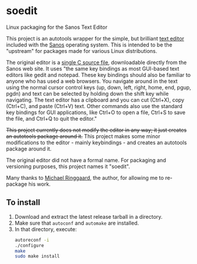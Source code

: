 # soedit
Linux packaging for the Sanos Text Editor

This project is an autotools wrapper for the simple, but brilliant [text editor](http://www.jbox.dk/sanos/editor.htm) included with the [Sanos](http://www.jbox.dk/sanos) operating system. This is intended to be the "upstream" for packages made for various Linux distributions.

The original editor is a [single C source file](http://www.jbox.dk/downloads/edit.c), downloadable directly from the Sanos web site. It uses "the same key bindings as most GUI-based text editors like gedit and notepad. These key bindings should also be familiar to anyone who has used a web browsers. You navigate around in the text using the normal cursor control keys (up, down, left, right, home, end, pgup, pgdn) and text can be selected by holding down the shift key while navigating. The text editor has a clipboard and you can cut (Ctrl+X), copy (Ctrl+C), and paste (Ctrl+V) text. Other commands also use the standard key bindings for GUI applications, like Ctrl+O to open a file, Ctrl+S to save the file, and Ctrl+Q to quit the editor."

~~This project currently does not modify the editor in any way; it just creates an autotools package around it.~~
This project makes some minor modifications to the editor - mainly keybindings - and creates an autotools package around it.

The original editor did not have a formal name. For packaging and versioning purposes, this project names it "soedit".

Many thanks to [Michael Ringgaard](https://github.com/ringgaard), the author, for allowing me to re-package his work.

## To install
1. Download and extract the latest release tarball in a directory.
2. Make sure that `autoconf` and `automake` are installed.
3. In that directory, execute:
   ```bash
   autoreconf -i
   ./configure
   make
   sudo make install
   ```
